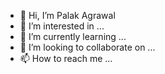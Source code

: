 - 👋 Hi, I’m Palak Agrawal
- 👀 I’m interested in ...
- 🌱 I’m currently learning ...
- 💞️ I’m looking to collaborate on ...
- 📫 How to reach me ...

<!---
palakagl/palakagl is a ✨ special ✨ repository because its `README.md` (this file) appears on your GitHub profile.
You can click the Preview link to take a look at your changes.
--->
